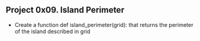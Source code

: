 ## Project 0x09. Island Perimeter

* Create a function def island_perimeter(grid): that returns the perimeter of the island described in grid
